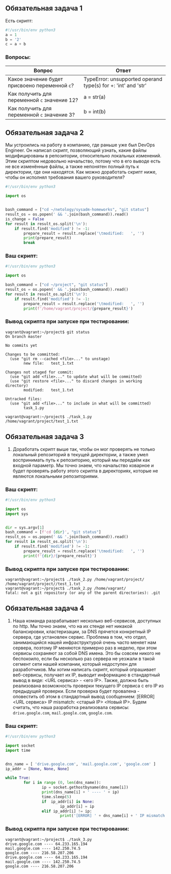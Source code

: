 ## Обязательная задача 1

Есть скрипт:
```python
#!/usr/bin/env python3
a = 1
b = '2'
c = a + b
```

### Вопросы:
| Вопрос  | Ответ                                                         |
| ------------- |---------------------------------------------------------------|
| Какое значение будет присвоено переменной `c`?  | TypeError: unsupported operand type(s) for +: 'int' and 'str' |
| Как получить для переменной `c` значение 12?  | a = str(a)                                                    |
| Как получить для переменной `c` значение 3?  | b = int(b)                                                    |

## Обязательная задача 2
Мы устроились на работу в компанию, где раньше уже был DevOps Engineer. Он написал скрипт, позволяющий узнать, какие файлы модифицированы в репозитории, относительно локальных изменений. Этим скриптом недовольно начальство, потому что в его выводе есть не все изменённые файлы, а также непонятен полный путь к директории, где они находятся. Как можно доработать скрипт ниже, чтобы он исполнял требования вашего руководителя?

```python
#!/usr/bin/env python3

import os


bash_command = ["cd ~/netology/sysadm-homeworks", "git status"]
result_os = os.popen(' && '.join(bash_command)).read()
is_change = False
for result in result_os.split('\n'):
    if result.find('modified') != -1:
        prepare_result = result.replace('\tmodified:   ', '')
        print(prepare_result)
        break
```

### Ваш скрипт:
```python
#!/usr/bin/env python3

import os

bash_command = ["cd ~/project", "git status"]
result_os = os.popen(' && '.join(bash_command)).read()
for result in result_os.split('\n'):
    if result.find('modified') != -1:
        prepare_result = result.replace('\tmodified:   ', '')
        print(f'/home/vagrant/project/{prepare_result}')
```

### Вывод скрипта при запуске при тестировании:
```
vagrant@vagrant:~/project$ git status
On branch master

No commits yet

Changes to be committed:
  (use "git rm --cached <file>..." to unstage)
        new file:   test_1.txt

Changes not staged for commit:
  (use "git add <file>..." to update what will be committed)
  (use "git restore <file>..." to discard changes in working directory)
        modified:   test_1.txt

Untracked files:
  (use "git add <file>..." to include in what will be committed)
        task_1.py

vagrant@vagrant:~/project$ ./task_1.py 
/home/vagrant/project/test_1.txt
```

## Обязательная задача 3
1. Доработать скрипт выше так, чтобы он мог проверять не только локальный репозиторий в текущей директории, а также умел воспринимать путь к репозиторию, который мы передаём как входной параметр. Мы точно знаем, что начальство коварное и будет проверять работу этого скрипта в директориях, которые не являются локальными репозиториями.

### Ваш скрипт:
```python
#!/usr/bin/env python3

import os
import sys


dir = sys.argv[1]
bash_command = [f'cd {dir}', "git status"]
result_os = os.popen(' && '.join(bash_command)).read()
for result in result_os.split('\n'):
    if result.find('modified') != -1:
        prepare_result = result.replace('\tmodified:   ', '')
        print(f'{dir}/{prepare_result}')

```

### Вывод скрипта при запуске при тестировании:
```
vagrant@vagrant:~/project$ ./task_2.py /home/vagrant/project/
/home/vagrant/project//test_1.txt
vagrant@vagrant:~/project$ ./task_2.py /home/vagrant/
fatal: not a git repository (or any of the parent directories): .git
```

## Обязательная задача 4
1. Наша команда разрабатывает несколько веб-сервисов, доступных по http. Мы точно знаем, что на их стенде нет никакой балансировки, кластеризации, за DNS прячется конкретный IP сервера, где установлен сервис. Проблема в том, что отдел, занимающийся нашей инфраструктурой очень часто меняет нам сервера, поэтому IP меняются примерно раз в неделю, при этом сервисы сохраняют за собой DNS имена. Это бы совсем никого не беспокоило, если бы несколько раз сервера не уезжали в такой сегмент сети нашей компании, который недоступен для разработчиков. Мы хотим написать скрипт, который опрашивает веб-сервисы, получает их IP, выводит информацию в стандартный вывод в виде: <URL сервиса> - <его IP>. Также, должна быть реализована возможность проверки текущего IP сервиса c его IP из предыдущей проверки. Если проверка будет провалена - оповестить об этом в стандартный вывод сообщением: [ERROR] <URL сервиса> IP mismatch: <старый IP> <Новый IP>. Будем считать, что наша разработка реализовала сервисы: `drive.google.com`, `mail.google.com`, `google.com`.

### Ваш скрипт:
```python
#!/usr/bin/env python3

import socket
import time


dns_name = [ 'drive.google.com', 'mail.google.com', 'google.com' ]
ip_addr = [None, None, None]

while True:
        for i in range (0, len(dns_name)):
                ip = socket.gethostbyname(dns_name[i])
                print(dns_name[i] + ' ---- ' + ip)
                time.sleep(5)
                if  ip_addr[i] is None:
                        ip_addr[i] = ip
                elif ip_addr[i] != ip:
                        print('[ERROR] ' + dns_name[i] + ' IP mismatch: ' +  ip_addr[i] + ip)

```

### Вывод скрипта при запуске при тестировании:
```
vagrant@vagrant:~/project$ ./task_3.py
drive.google.com ---- 64.233.165.194
mail.google.com ---- 142.250.74.5
google.com ---- 216.58.207.206
drive.google.com ---- 64.233.165.194
mail.google.com ---- 142.250.74.5
google.com ---- 216.58.207.206
```